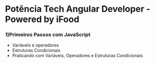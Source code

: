 # Potência Tech Angular Developer - Powered by iFood


### 1)Primeiros Passos com JavaScript

- Variáveis e operadores
- Estruturas Condicionais
- Praticando com Variáveis, Operadores e Estruturas Condicionais